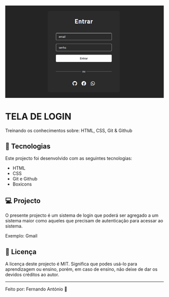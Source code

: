 <p align="center">
  <img src=".github/preview.png">
</h1>


# TELA DE LOGIN

Treinando os conhecimentos sobre: HTML, CSS, Git & Github

## 🚀 Tecnologias

Este projecto foi desenvolvido com as seguintes tecnologias:

- HTML
- CSS
- Git e Github
- Boxicons

## 💻 Projecto

O presente projecto é um sistema de login que poderá ser agregado a um sistema maior como aqueles que precisam de autenticação para acessar ao sistema.

Exemplo: Gmail

## :memo: Licença

A licença deste projecto é MIT. Significa que podes usá-lo para aprendizagem ou ensino, porém, em caso de ensino, não deixe de dar os devidos créditos ao autor. 

---

Feito por: Fernando António :wave: